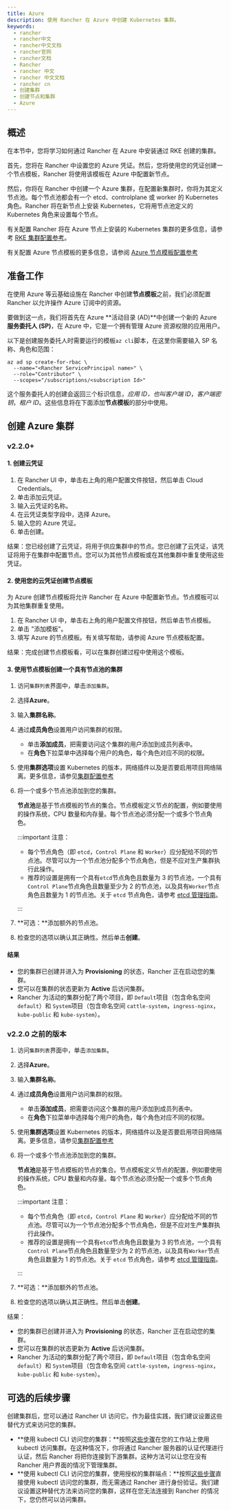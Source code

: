 ```yaml
---
title: Azure
description: 使用 Rancher 在 Azure 中创建 Kubernetes 集群。
keywords:
  - rancher
  - rancher中文
  - rancher中文文档
  - rancher官网
  - rancher文档
  - Rancher
  - rancher 中文
  - rancher 中文文档
  - rancher cn
  - 创建集群
  - 创建节点和集群
  - Azure
---
```


## 概述

在本节中，您将学习如何通过 Rancher 在 Azure 中安装通过 RKE 创建的集群。

首先，您将在 Rancher 中设置您的 Azure 凭证。然后，您将使用您的凭证创建一个节点模板，Rancher 将使用该模板在 Azure 中配置新节点。

然后，你将在 Rancher 中创建一个 Azure 集群，在配置新集群时，你将为其定义节点池。每个节点池都会有一个 etcd、controlplane 或 worker 的 Kubernetes 角色。Rancher 将在新节点上安装 Kubernetes，它将用节点池定义的 Kubernetes 角色来设置每个节点。

有关配置 Rancher 将在 Azure 节点上安装的 Kubernetes 集群的更多信息，请参考 [RKE 集群配置参考](/docs/rancher2/cluster-provisioning/rke-clusters/options/_index)。

有关配置 Azure 节点模板的更多信息，请参阅 [Azure 节点模板配置参考](/docs/rancher2/cluster-provisioning/rke-clusters/node-pools/azure/azure-node-template-config/_index)

## 准备工作

在使用 Azure 等云基础设施在 Rancher 中创建**节点模板**之前，我们必须配置 Rancher 以允许操作 Azure 订阅中的资源。

要做到这一点，我们将首先在 Azure **活动目录 (AD)**中创建一个新的 Azure **服务委托人 (SP)**，在 Azure 中，它是一个拥有管理 Azure 资源权限的应用用户。

以下是创建服务委托人时需要运行的模板`az cli`脚本，在这里你需要输入 SP 名称、角色和范围：

```
az ad sp create-for-rbac \
  --name="<Rancher ServicePrincipal name>" \
  --role="Contributor" \
  --scopes="/subscriptions/<subscription Id>"
```

这个服务委托人的创建会返回三个标识信息，_应用 ID，也叫客户端 ID_，_客户端密钥_，_租户 ID_。这些信息将在下面添加**节点模板**的部分中使用。

## 创建 Azure 集群

### v2.2.0+

#### 1. 创建云凭证

1. 在 Rancher UI 中，单击右上角的用户配置文件按钮，然后单击 Cloud Credentials。
1. 单击添加云凭证。
1. 输入云凭证的名称。
1. 在云凭证类型字段中，选择 Azure。
1. 输入您的 Azure 凭证。
1. 单击创建。

结果：您已经创建了云凭证，将用于供应集群中的节点。您已创建了云凭证，该凭证将用于在集群中配置节点。您可以为其他节点模板或在其他集群中重复使用这些凭证。

#### 2. 使用您的云凭证创建节点模板

为 Azure 创建节点模板将允许 Rancher 在 Azure 中配置新节点。节点模板可以为其他集群重复使用。

1. 在 Rancher UI 中，单击右上角的用户配置文件按钮，然后单击节点模板。
2. 单击 "添加模板"。
3. 填写 Azure 的节点模板。有关填写帮助，请参阅 Azure 节点模板配置。

结果：完成创建节点模板看，可以在集群创建过程中使用这个模板。

#### 3. 使用节点模板创建一个具有节点池的集群

1.  访问`集群列表`界面中，单击`添加集群`。

2.  选择**Azure**。

3.  输入**集群名称**。

4.  通过**成员角色**设置用户访问集群的权限。

    - 单击**添加成员**，把需要访问这个集群的用户添加到成员列表中。
    - 在**角色**下拉菜单中选择每个用户的角色，每个角色对应不同的权限。

5.  使用**集群选项**设置 Kubernetes 的版本，网络插件以及是否要启用项目网络隔离。更多信息，请参见[集群配置参考](/docs/rancher2/cluster-provisioning/rke-clusters/options/_index)

6.  将一个或多个节点池添加到您的集群。

    **节点池**是基于节点模板的节点的集合。节点模板定义节点的配置，例如要使用的操作系统，CPU 数量和内存量。每个节点池必须分配一个或多个节点角色。

    :::important 注意：

    - 每个节点角色（即 `etcd`，`Control Plane` 和 `Worker`）应分配给不同的节点池。尽管可以为一个节点池分配多个节点角色，但是不应对生产集群执行此操作。
    - 推荐的设置是拥有一个具有`etcd`节点角色且数量为 3 的节点池，一个具有`Control Plane`节点角色且数量至少为 2 的节点池，以及具有`Worker`节点角色且数量为 1 的节点池。关于 `etcd` 节点角色，请参考 [etcd 管理指南](https://etcd.io/#optimal-cluster-size)。

    :::

7.  **可选：**添加额外的节点池。

8.  检查您的选项以确认其正确性。然后单击**创建**。

#### 结果

- 您的集群已创建并进入为 **Provisioning** 的状态，Rancher 正在启动您的集群。
- 您可以在集群的状态更新为 **Active** 后访问集群。
- Rancher 为活动的集群分配了两个项目，即 `Default`项目（包含命名空间 `default`）和 `System`项目（包含命名空间 `cattle-system`，`ingress-nginx`，`kube-public` 和 `kube-system`）。

### v2.2.0 之前的版本

1.  访问`集群列表`界面中，单击`添加集群`。

2.  选择**Azure**。

3.  输入**集群名称**。

4.  通过**成员角色**设置用户访问集群的权限。

    - 单击**添加成员**，把需要访问这个集群的用户添加到成员列表中。
    - 在**角色**下拉菜单中选择每个用户的角色，每个角色对应不同的权限。

5.  使用**集群选项**设置 Kubernetes 的版本，网络插件以及是否要启用项目网络隔离。更多信息，请参见[集群配置参考](/docs/rancher2/cluster-provisioning/rke-clusters/options/_index)

6.  将一个或多个节点池添加到您的集群。

    **节点池**是基于节点模板的节点的集合。节点模板定义节点的配置，例如要使用的操作系统，CPU 数量和内存量。每个节点池必须分配一个或多个节点角色。

    :::important 注意：

    - 每个节点角色（即 `etcd`，`Control Plane` 和 `Worker`）应分配给不同的节点池。尽管可以为一个节点池分配多个节点角色，但是不应对生产集群执行此操作。
    - 推荐的设置是拥有一个具有`etcd`节点角色且数量为 3 的节点池，一个具有`Control Plane`节点角色且数量至少为 2 的节点池，以及具有`Worker`节点角色且数量为 1 的节点池。关于 `etcd` 节点角色，请参考 [etcd 管理指南](https://etcd.io/#optimal-cluster-size)。

    :::

7.  **可选：**添加额外的节点池。

8.  检查您的选项以确认其正确性。然后单击**创建**。

结果：

- 您的集群已创建并进入为 **Provisioning** 的状态，Rancher 正在启动您的集群。
- 您可以在集群的状态更新为 **Active** 后访问集群。
- Rancher 为活动的集群分配了两个项目，即 `Default`项目（包含命名空间 `default`）和 `System`项目（包含命名空间 `cattle-system`，`ingress-nginx`，`kube-public` 和 `kube-system`）。

## 可选的后续步骤

创建集群后，您可以通过 Rancher UI 访问它。作为最佳实践，我们建议设置这些替代方式来访问您的集群。

- **使用 kubectl CLI 访问您的集群：**按照[这些步骤](/docs/rancher2/cluster-admin/cluster-access/kubectl/_index)在您的工作站上使用 kubectl 访问集群。在这种情况下，你将通过 Rancher 服务器的认证代理进行认证，然后 Rancher 将把你连接到下游集群。这种方法可以让您在没有 Rancher 用户界面的情况下管理集群。
- **使用 kubectl CLI 访问您的集群，使用授权的集群端点：**按照[这些步骤](/docs/rancher2/cluster-admin/cluster-access/kubectl/_index)直接使用 kubectl 访问您的集群，而无需通过 Rancher 进行身份验证。我们建议设置这种替代方法来访问您的集群，这样在您无法连接到 Rancher 的情况下，您仍然可以访问集群。
